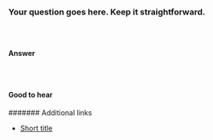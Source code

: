 ### Your question goes here. Keep it straightforward.

<!-- If you need to display some code, keep it short. It goes here: -->

```html
```

```css
```

```js
```

#### Answer

<!-- Your answer goes here. -->

<!-- If you need to display some code, keep it short. It goes here: -->

```html
```

```css
```

```js
```

#### Good to hear

<!-- Whenever possible, include the short list of bullet points that sum up the answer. -->

####### Additional links

<!-- Whenever possible, link a more detailed explanation. -->

* [Short title](https://yourLinkGoes.here/)

<!-- tags: (separate each by a comma) -->
